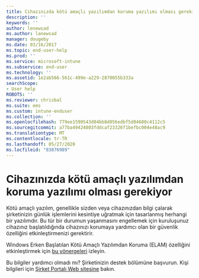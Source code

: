 ```yaml
---
title: Cihazınızda kötü amaçlı yazılımdan koruma yazılımı olması gerekiyor| Microsoft Docs
description: ''
keywords: ''
author: lenewsad
ms.author: lanewsad
manager: dougeby
ms.date: 03/16/2017
ms.topic: end-user-help
ms.prod: ''
ms.service: microsoft-intune
ms.subservice: end-user
ms.technology: ''
ms.assetid: 1e2ab566-561c-499e-a229-2870055b333a
searchScope:
- User help
ROBOTS: ''
ms.reviewer: chrisbal
ms.suite: ems
ms.custom: intune-enduser
ms.collection: ''
ms.openlocfilehash: 779ee1590543d04bb8d056edbf5d04680c4112c5
ms.sourcegitcommit: a77ba49424803fddcaf23326f1befbc004e48ac9
ms.translationtype: MT
ms.contentlocale: tr-TR
ms.lasthandoff: 05/27/2020
ms.locfileid: "83876989"
---
```

# <a name="your-device-needs-antimalware-software"></a>Cihazınızda kötü amaçlı yazılımdan koruma yazılımı olması gerekiyor

Kötü amaçlı yazılım, genellikle sizden veya cihazınızdan bilgi çalarak şirketinizin günlük işlemlerini kesintiye uğratmak için tasarlanmış herhangi bir yazılımdır. Bu tür bir durumun yaşanmasını engellemek için kuruluşunuz cihazınız başlatıldığında cihazınızı korumaya yardımcı olan bir güvenlik özelliğini etkinleştirmenizi gerektirir.

Windows Erken Başlatılan Kötü Amaçlı Yazılımdan Koruma (ELAM) özelliğini etkinleştirmek için [bu yönergeleri](https://gallery.technet.microsoft.com/How-to-turn-on-Early-84552ec5) izleyin.

Bu bilgiler yardımcı olmadı mı? Şirketinizin destek bölümüne başvurun. Kişi bilgileri için [Şirket Portalı Web sitesine](https://go.microsoft.com/fwlink/?linkid=2010980) bakın.
